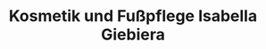 ---
title: "Kosmetik und Fußpflege Isabella Giebiera"
url: /untergruppenbach/kosmetik-und-fusspflege-isabella-giebiera/
shop: Kosmetik
---